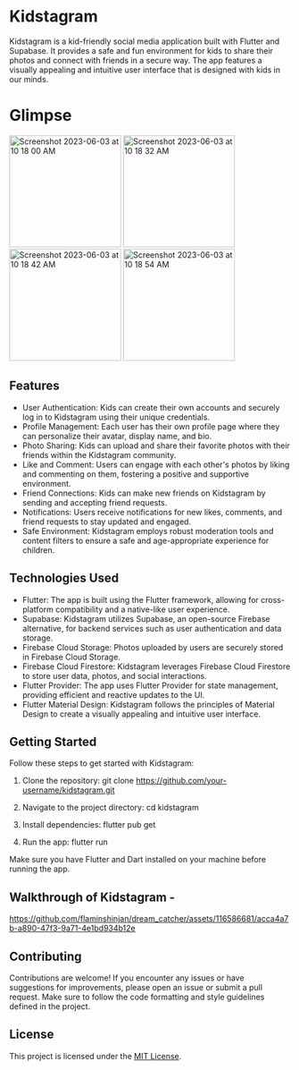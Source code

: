 # Kidstagram

Kidstagram is a kid-friendly social media application built with Flutter and Supabase. It provides a safe and fun environment for kids to share their photos and connect with friends in a secure way. The app features a visually appealing and intuitive user interface that is designed with kids in our minds.

# Glimpse
<img width="200" alt="Screenshot 2023-06-03 at 10 18 00 AM" src="https://github.com/flaminshinjan/dream_catcher/assets/116586681/dc94d6a1-f036-432a-be92-6cca99e431a1">
<img width="200" alt="Screenshot 2023-06-03 at 10 18 32 AM" src="https://github.com/flaminshinjan/dream_catcher/assets/116586681/99b04d0f-f91c-455f-9b14-ede492ba0e1f">
<img width="200" alt="Screenshot 2023-06-03 at 10 18 42 AM" src="https://github.com/flaminshinjan/dream_catcher/assets/116586681/b69c16d1-5c4f-4ddd-9d40-ea5ac7a28981">
<img width="200" alt="Screenshot 2023-06-03 at 10 18 54 AM" src="https://github.com/flaminshinjan/dream_catcher/assets/116586681/8da36b7e-0a71-40db-8624-488bd6ad65a8">


## Features

- User Authentication: Kids can create their own accounts and securely log in to Kidstagram using their unique credentials.
- Profile Management: Each user has their own profile page where they can personalize their avatar, display name, and bio.
- Photo Sharing: Kids can upload and share their favorite photos with their friends within the Kidstagram community.
- Like and Comment: Users can engage with each other's photos by liking and commenting on them, fostering a positive and supportive environment.
- Friend Connections: Kids can make new friends on Kidstagram by sending and accepting friend requests.
- Notifications: Users receive notifications for new likes, comments, and friend requests to stay updated and engaged.
- Safe Environment: Kidstagram employs robust moderation tools and content filters to ensure a safe and age-appropriate experience for children.

## Technologies Used

- Flutter: The app is built using the Flutter framework, allowing for cross-platform compatibility and a native-like user experience.
- Supabase: Kidstagram utilizes Supabase, an open-source Firebase alternative, for backend services such as user authentication and data storage.
- Firebase Cloud Storage: Photos uploaded by users are securely stored in Firebase Cloud Storage.
- Firebase Cloud Firestore: Kidstagram leverages Firebase Cloud Firestore to store user data, photos, and social interactions.
- Flutter Provider: The app uses Flutter Provider for state management, providing efficient and reactive updates to the UI.
- Flutter Material Design: Kidstagram follows the principles of Material Design to create a visually appealing and intuitive user interface.

## Getting Started

Follow these steps to get started with Kidstagram:

1. Clone the repository:
git clone https://github.com/your-username/kidstagram.git

2. Navigate to the project directory:
cd kidstagram

3. Install dependencies:
flutter pub get

4. Run the app:
flutter run


Make sure you have Flutter and Dart installed on your machine before running the app.
## Walkthrough of Kidstagram -
https://github.com/flaminshinjan/dream_catcher/assets/116586681/acca4a7b-a890-47f3-9a71-4e1bd934b12e
## Contributing

Contributions are welcome! If you encounter any issues or have suggestions for improvements, please open an issue or submit a pull request. Make sure to follow the code formatting and style guidelines defined in the project.

## License

This project is licensed under the [MIT License](LICENSE).






